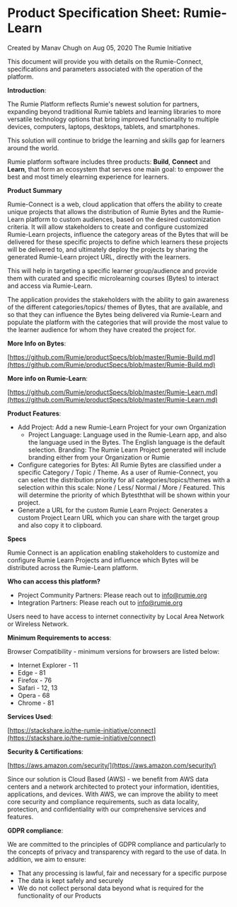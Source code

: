 Product Specification Sheet: Rumie-Learn
=================================================================

Created by Manav Chugh on Aug 05, 2020 The Rumie Initiative

This document will provide you with details on the Rumie-Connect, specifications and parameters associated with the operation of the platform.

**Introduction**:

The Rumie Platform reflects Rumie's newest solution for partners, expanding beyond traditional Rumie tablets and learning libraries to more versatile technology options that bring improved functionality to multiple devices, computers, laptops, desktops, tablets, and smartphones.

This solution will continue to bridge the learning and skills gap for learners around the world.

Rumie platform software includes three products: **Build**, **Connect** and **Learn**, that form an ecosystem that serves one main goal: to empower the best and most timely elearning experience for learners.

**Product Summary**

Rumie-Connect is a web, cloud application that offers the ability to create unique projects that allows the distribution of Rumie Bytes and the Rumie-Learn platform to custom audiences, based on the desired customization criteria. It will allow stakeholders to create and configure customized Rumie-Learn projects, influence the category areas of the Bytes that will be delivered for these specific projects to define which learners these projects will be delivered to, and ultimately deploy the projects by sharing the generated Rumie-Learn project URL, directly with the learners.

This will help in targeting a specific learner group/audience and provide them with curated and specific microlearning courses (Bytes) to interact and access via Rumie-Learn.

The application provides the stakeholders with the ability to gain awareness of the different categories/topics/ themes of Bytes, that are available, and so that they can influence the Bytes being delivered via Rumie-Learn and populate the platform with the categories that will provide the most value to the learner audience for whom they have created the project for.

**More Info on Bytes**:

[https://github.com/Rumie/productSpecs/blob/master/Rumie-Build.md](https://github.com/Rumie/productSpecs/blob/master/Rumie-Build.md)

**More info on Rumie-Learn**:

[https://github.com/Rumie/productSpecs/blob/master/Rumie-Learn.md](https://github.com/Rumie/productSpecs/blob/master/Rumie-Learn.md)

**Product Features**:

* Add Project: Add a new Rumie-Learn Project for your own Organization
  - Project Language: Language used in the Rumie-Learn app, and also the language used in the Bytes. The English language is the default selection. Branding: The Rumie Learn Project generated will include branding either from your Organization or Rumie
* Configure categories for Bytes: All Rumie Bytes are classified under a specific Category / Topic / Theme. As a user of Rumie-Connect, you can select the distribution priority for all categories/topics/themes with a selection within this scale: None / Less/ Normal / More / Featured. This will determine the priority of which Bytesththat will be shown within your project.
* Generate a URL for the custom Rumie Learn Project: Generates a custom Project Learn URL which you can share with the target group and also copy it to clipboard.

**Specs**

Rumie Connect is an application enabling stakeholders to customize and configure Rumie Learn Projects and influence which Bytes will be distributed across the Rumie-Learn platform.

**Who can access this platform?**

* Project Community Partners: Please reach out to [info@rumie.org](mailto:info@rumie.org)
* Integration Partners: Please reach out to [info@rumie.org](mailto:info@rumie.org)

Users need to have access to internet connectivity by Local Area Network or Wireless Network.

**Minimum Requirements to access**:

Browser Compatibility - minimum versions for browsers are listed below:

* Internet Explorer - 11
* Edge - 81
* Firefox - 76
* Safari - 12, 13
* Opera - 68
* Chrome - 81

**Services Used**:

[https://stackshare.io/the-rumie-initiative/connect](https://stackshare.io/the-rumie-initiative/connect)

**Security & Certifications**:

[https://aws.amazon.com/security/](https://aws.amazon.com/security/)

Since our solution is Cloud Based (AWS) - we benefit from AWS data centers and a network architected to protect your information, identities, applications, and devices. With AWS, we can improve the ability to meet core security and compliance requirements, such as data locality, protection, and confidentiality with our comprehensive services and features.

**GDPR compliance**:

We are committed to the principles of GDPR compliance and particularly to the concepts of privacy and transparency with regard to the use of data. In addition, we aim to ensure:

* That any processing is lawful, fair and necessary for a specific purpose
* The data is kept safely and securely
* We do not collect personal data beyond what is required for the functionality of our Products
